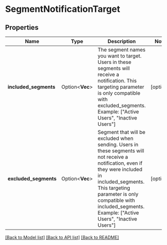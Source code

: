# SegmentNotificationTarget

## Properties

Name | Type | Description | Notes
------------ | ------------- | ------------- | -------------
**included_segments** | Option<**Vec<String>**> | The segment names you want to target. Users in these segments will receive a notification. This targeting parameter is only compatible with excluded_segments. Example: [\"Active Users\", \"Inactive Users\"]  | [optional]
**excluded_segments** | Option<**Vec<String>**> | Segment that will be excluded when sending. Users in these segments will not receive a notification, even if they were included in included_segments. This targeting parameter is only compatible with included_segments. Example: [\"Active Users\", \"Inactive Users\"]  | [optional]

[[Back to Model list]](../README.md#documentation-for-models) [[Back to API list]](../README.md#documentation-for-api-endpoints) [[Back to README]](../README.md)


